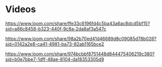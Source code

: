 # Videos

https://www.loom.com/share/ffe33c6196fd4c5ba43a6ac8dcd5bf15?sid=a86c8458-b323-440f-9c8a-2da8af3a547c

https://www.loom.com/share/98a2b70ed41d46689d8c09085d78b026?sid=0142a2e8-ca41-4981-ba73-82ab1165bce2

https://www.loom.com/share/974bcbbf8751448d844475406219c380?sid=b0e7bbe7-1dff-48ae-8104-da18353305d9
